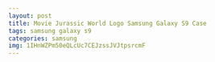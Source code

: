 ```yaml
---
layout: post
title: Movie Jurassic World Logo Samsung Galaxy S9 Case
tags: samsung galaxy s9
categories: samsung
img: 1IHnWZPm50eQLcUc7CEJzssJVJtpsrcmF
---
```

